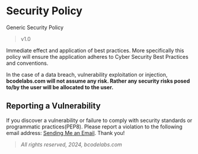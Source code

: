 # Security Policy

Generic Security Policy
> v1.0

Immediate effect and application of best practices. More specifically this policy will ensure the application adheres to Cyber Security Best Practices and conventions.

In the case of a data breach, vulnerability exploitation or injection,  **bcodelabs.com will not assume any risk. Rather any security risks posed to/by the user will be allocated to the user.**

## Reporting a Vulnerability

If you discover a vulnerability or failure to comply with security standards or programmatic practices(PEP8). Please report a violation to the following email address: [Sending Me an Email](mailto:branden-van-staden@outlook.com). Thank you!

> *All rights reserved, 2024, bcodelabs.com*
